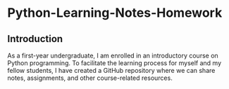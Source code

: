 # Python-Learning-Notes-Homework
## Introduction  
As a first-year undergraduate, I am enrolled in an introductory course on Python programming. To facilitate the learning process for myself and my fellow students, I have created a GitHub repository where we can share notes, assignments, and other course-related resources.
